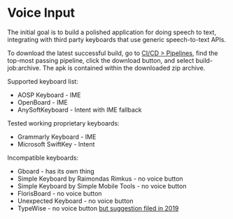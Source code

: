 # Voice Input

The initial goal is to build a polished application for doing speech to text, integrating with third party keyboards that use generic speech-to-text APIs.

To download the latest successful build, go to [CI/CD > Pipelines](https://gitlab.futo.org/alex/voiceinput/-/pipelines), find the top-most passing pipeline, click the download button, and select build-job:archive. The apk is contained within the downloaded zip archive.


Supported keyboard list:
* AOSP Keyboard - IME
* OpenBoard - IME
* AnySoftKeyboard - Intent with IME fallback

Tested working proprietary keyboards:
* Grammarly Keyboard - IME
* Microsoft SwiftKey - Intent

Incompatible keyboards:
* Gboard - has its own thing
* Simple Keyboard by Raimondas Rimkus - no voice button
* Simple Keyboard by Simple Mobile Tools - no voice button
* FlorisBoard - no voice button
* Unexpected Keyboard - no voice button
* TypeWise - no voice button [but suggestion filed in 2019](https://suggestions.typewise.app/suggestions/65517/voice-to-text-dictation)